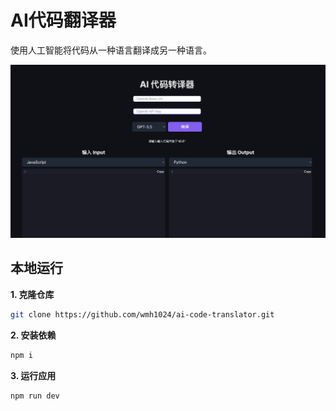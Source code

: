 # AI代码翻译器

使用人工智能将代码从一种语言翻译成另一种语言。

![AI代码翻译器](./public/screenshot.png)

## 本地运行

**1. 克隆仓库**

```bash
git clone https://github.com/wmh1024/ai-code-translator.git
```

**2. 安装依赖**

```bash
npm i
```

**3. 运行应用**

```bash
npm run dev
```
